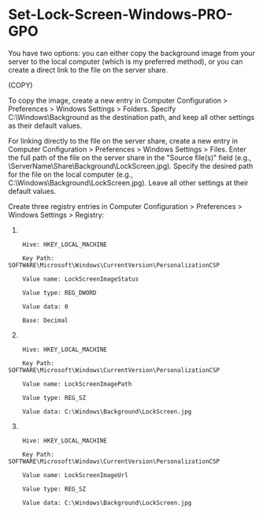 # Set-Lock-Screen-Windows-PRO-GPO

You have two options: you can either copy the background image from your server to the local computer (which is my preferred method), or you can create a direct link to the file on the server share.

(COPY)

To copy the image, create a new entry in Computer Configuration > Preferences > Windows Settings > Folders. Specify C:\Windows\Background as the destination path, and keep all other settings as their default values.

For linking directly to the file on the server share, create a new entry in Computer Configuration > Preferences > Windows Settings > Files. Enter the full path of the file on the server share in the "Source file(s)" field (e.g., \ServerName\Share\Background\LockScreen.jpg). Specify the desired path for the file on the local computer (e.g., C:\Windows\Background\LockScreen.jpg). Leave all other settings at their default values.

Create three registry entries in Computer Configuration > Preferences > Windows Settings > Registry:

1.

        Hive: HKEY_LOCAL_MACHINE

        Key Path: SOFTWARE\Microsoft\Windows\CurrentVersion\PersonalizationCSP

        Value name: LockScreenImageStatus

        Value type: REG_DWORD

        Value data: 0

        Base: Decimal
2.

        Hive: HKEY_LOCAL_MACHINE

        Key Path: SOFTWARE\Microsoft\Windows\CurrentVersion\PersonalizationCSP

        Value name: LockScreenImagePath

        Value type: REG_SZ

        Value data: C:\Windows\Background\LockScreen.jpg

3.

        Hive: HKEY_LOCAL_MACHINE

        Key Path: SOFTWARE\Microsoft\Windows\CurrentVersion\PersonalizationCSP

        Value name: LockScreenImageUrl

        Value type: REG_SZ

        Value data: C:\Windows\Background\LockScreen.jpg
